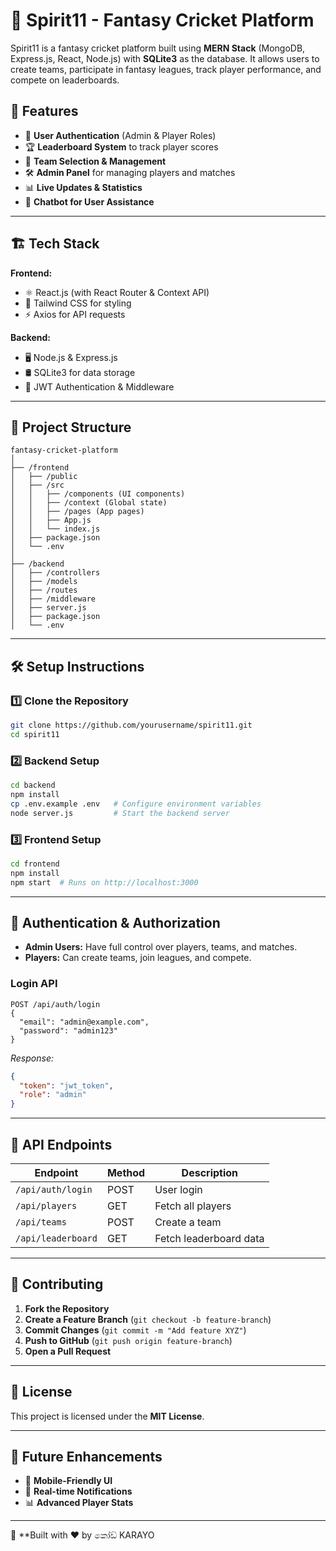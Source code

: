 # 🏏 Spirit11 - Fantasy Cricket Platform

Spirit11 is a fantasy cricket platform built using **MERN Stack** (MongoDB, Express.js, React, Node.js) with **SQLite3** as the database. It allows users to create teams, participate in fantasy leagues, track player performance, and compete on leaderboards.

## 🚀 Features

- 🔐 **User Authentication** (Admin & Player Roles)
- 🏆 **Leaderboard System** to track player scores
- 🏏 **Team Selection & Management**
- 🛠 **Admin Panel** for managing players and matches
- 📊 **Live Updates & Statistics**
- 💬 **Chatbot for User Assistance**

---

## 🏗️ Tech Stack

**Frontend:**
- ⚛️ React.js (with React Router & Context API)
- 🎨 Tailwind CSS for styling
- ⚡️ Axios for API requests

**Backend:**
- 🖥️ Node.js & Express.js
- 🛢️ SQLite3 for data storage
- 🔐 JWT Authentication & Middleware

---

## 📂 Project Structure

```
fantasy-cricket-platform
│
├── /frontend
│   ├── /public
│   ├── /src
│   │   ├── /components (UI components)
│   │   ├── /context (Global state)
│   │   ├── /pages (App pages)
│   │   ├── App.js
│   │   └── index.js
│   ├── package.json
│   └── .env
│
├── /backend
│   ├── /controllers
│   ├── /models
│   ├── /routes
│   ├── /middleware
│   ├── server.js
│   ├── package.json
│   └── .env
```

---

## 🛠️ Setup Instructions

### **1️⃣ Clone the Repository**
```sh
git clone https://github.com/yourusername/spirit11.git
cd spirit11
```

### **2️⃣ Backend Setup**
```sh
cd backend
npm install
cp .env.example .env   # Configure environment variables
node server.js         # Start the backend server
```

### **3️⃣ Frontend Setup**
```sh
cd frontend
npm install
npm start  # Runs on http://localhost:3000
```

---

## 🔑 Authentication & Authorization

- **Admin Users:** Have full control over players, teams, and matches.
- **Players:** Can create teams, join leagues, and compete.

### **Login API**
```http
POST /api/auth/login
{
  "email": "admin@example.com",
  "password": "admin123"
}
```
_Response:_
```json
{
  "token": "jwt_token",
  "role": "admin"
}
```

---

## 📜 API Endpoints

| Endpoint | Method | Description |
|----------|--------|-------------|
| `/api/auth/login` | POST | User login |
| `/api/players` | GET | Fetch all players |
| `/api/teams` | POST | Create a team |
| `/api/leaderboard` | GET | Fetch leaderboard data |

---

## 🤝 Contributing

1. **Fork the Repository**
2. **Create a Feature Branch** (`git checkout -b feature-branch`)
3. **Commit Changes** (`git commit -m "Add feature XYZ"`)
4. **Push to GitHub** (`git push origin feature-branch`)
5. **Open a Pull Request**

---

## 📄 License

This project is licensed under the **MIT License**.

---

## 🎯 Future Enhancements

- 📱 **Mobile-Friendly UI**
- 🔔 **Real-time Notifications**
- 📊 **Advanced Player Stats**

---

🚀 **Built with ❤️ by කෝඩ් KARAYO

